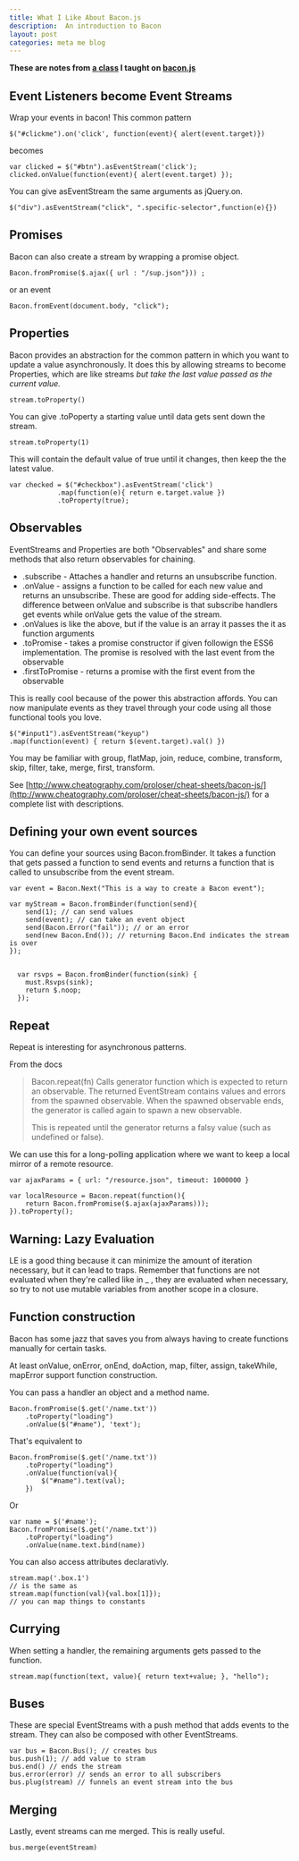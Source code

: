 ```yaml
---
title: What I Like About Bacon.js
description:  An introduction to Bacon
layout: post
categories: meta me blog
---
```


**These are notes from [a class](http://www.meetup.com/Dans-Linux-JavaScript-Class/) I taught on [bacon.js](https://baconjs.github.io/index.html)**

##  Event Listeners become Event Streams

Wrap your events in bacon! This common pattern

	$("#clickme").on('click', function(event){ alert(event.target)})

becomes

	var clicked = $("#btn").asEventStream('click');
	clicked.onValue(function(event){ alert(event.target) });


You can give asEventStream the same arguments as jQuery.on.

	$("div").asEventStream("click", ".specific-selector",function(e){})


## Promises

Bacon can also create a stream by wrapping a promise object.

	Bacon.fromPromise($.ajax({ url : "/sup.json"})) ;

or an event

	Bacon.fromEvent(document.body, "click");


## Properties

Bacon provides an abstraction for the common pattern in which you want to update a value asynchronously. It does this by allowing streams to become Properties, which are like streams *but take the last value passed as the current value.*

	stream.toProperty()

You can give .toPoperty a starting value until data gets sent down the stream.

	stream.toProperty(1)

This will contain the default value of true until it changes, then keep the the latest value.

	var checked = $("#checkbox").asEventStream('click')
				.map(function(e){ return e.target.value })
				.toProperty(true);


## Observables

EventStreams and Properties are both "Observables" and share some methods that also return observables for chaining.

* .subscribe - Attaches a handler and returns an unsubscribe function. 
* .onValue - assigns a function to be called for each new value and returns an unsubscribe. These are good for adding side-effects. The difference between onValue and subscribe is that subscribe handlers get events while onValue gets the value of the stream.
* .onValues is like the above, but if the value is an array it passes the it as function arguments
* .toPromise - takes a promise constructor if given followign the ESS6 implementation. The promise is resolved with the last event from the observable
* .firstToPromise - returns a promise with the first event from the observable

This is really cool because of the power this abstraction affords. You can now manipulate events as they travel through your code using all those functional tools you love. 

	$("#input1").asEventStream("keyup")
	.map(function(event) { return $(event.target).val() })


You may be familiar with group, flatMap, join, reduce, combine, transform, skip, filter, take, merge, first, transform.

See [http://www.cheatography.com/proloser/cheat-sheets/bacon-js/](http://www.cheatography.com/proloser/cheat-sheets/bacon-js/) for a complete list with descriptions.		

## Defining your own event sources

You can define your sources using Bacon.fromBinder. It takes a function that gets passed a function to send events and returns a function that is called to unsubscribe from the event stream.

	var event = Bacon.Next("This is a way to create a Bacon event");

	var myStream = Bacon.fromBinder(function(send){
		send(1); // can send values
		send(event); // can take an event object
		send(Bacon.Error("fail")); // or an error
		send(new Bacon.End()); // returning Bacon.End indicates the stream is over
	});


	  var rsvps = Bacon.fromBinder(function(sink) {
	    must.Rsvps(sink);
	    return $.noop;
	  });
	


## Repeat

Repeat is interesting for asynchronous patterns.

From the docs


> Bacon.repeat(fn) Calls generator function which is expected to return an observable. The returned EventStream contains values and errors from the spawned observable. When the spawned observable ends, the generator is called again to spawn a new observable.
>
> This is repeated until the generator returns a falsy value (such as 	undefined or false).

We can use this for a long-polling application where we want to keep a local mirror of a remote resource.

	var ajaxParams = { url: "/resource.json", timeout: 1000000 }

	var localResource = Bacon.repeat(function(){
		return Bacon.fromPromise($.ajax(ajaxParams)));
	}).toProperty();

## Warning: Lazy Evaluation

LE is a good thing because it can minimize the amount of iteration necessary, but it can lead to traps. Remember that functions are not evaluated when they're called like in _ , they are evaluated when necessary, so try to not use mutable variables from another scope in a closure.

## Function construction

Bacon has some jazz that saves you from always having to create functions manually for certain tasks. 

At least onValue, onError, onEnd, doAction, map, filter, assign, takeWhile, mapError support function construction.

You can pass a handler an object and a method name.

	Bacon.fromPromise($.get('/name.txt'))
		.toProperty("loading")
		.onValue($("#name"), 'text');

That's equivalent to

	Bacon.fromPromise($.get('/name.txt'))
		.toProperty("loading")
		.onValue(function(val){
			$("#name").text(val);
		})

Or

	var name = $('#name');
	Bacon.fromPromise($.get('/name.txt'))
		.toProperty("loading")
		.onValue(name.text.bind(name))

You can also access attributes declarativly.

	stream.map('.box.1')
	// is the same as
	stream.map(function(val){val.box[1]});
	// you can map things to constants

## Currying

When setting a handler, the remaining arguments gets passed to the function.

	stream.map(function(text, value){ return text+value; }, "hello");


## Buses

These are special EventStreams with a push method that adds events to the stream. They can also be composed with other EventStreams.

	var bus = Bacon.Bus(); // creates bus
	bus.push(1); // add value to stram
	bus.end() // ends the stream
	bus.error(error) // sends an error to all subscribers
	bus.plug(stream) // funnels an event stream into the bus

## Merging

Lastly, event streams can me merged. This is really useful.

	bus.merge(eventStream)
